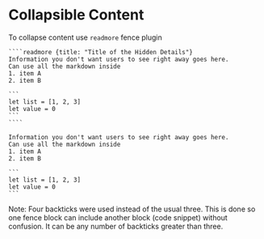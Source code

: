 # Collapsible Content

To collapse content use `readmore` fence plugin

    ````readmore {title: "Title of the Hidden Details"}
    Information you don't want users to see right away goes here.
    Can use all the markdown inside
    1. item A
    2. item B
        
    ```
    let list = [1, 2, 3]
    let value = 0
    ```
    ````

````readmore {title: "Title of the Hidden Details"}
Information you don't want users to see right away goes here.
Can use all the markdown inside
1. item A
2. item B
    
```
let list = [1, 2, 3]
let value = 0
```
````

Note: Four backticks were used instead of the usual three. This is done so one fence block can include 
another block (code snippet) without confusion. It can be any number of backticks greater than three.
